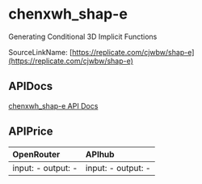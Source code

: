 # chenxwh_shap-e

Generating Conditional 3D Implicit Functions

SourceLinkName: [https://replicate.com/cjwbw/shap-e](https://replicate.com/cjwbw/shap-e)

## APIDocs

[chenxwh_shap-e API Docs](../apis/chenxwh_shap-e.md)

## APIPrice

| OpenRouter | APIhub |
|:---|:---|
| input: - output: - | input: - output: - |
